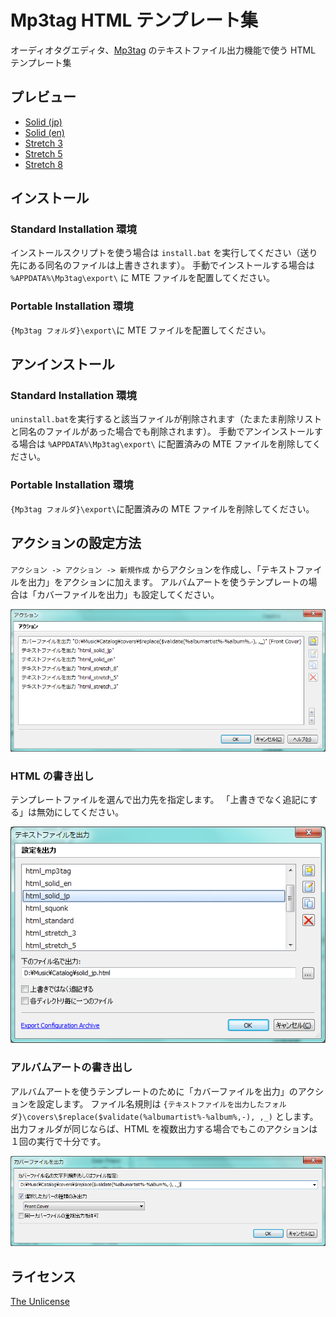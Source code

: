# Mp3tag HTML テンプレート集

オーディオタグエディタ、[Mp3tag](https://www.mp3tag.de/) のテキストファイル出力機能で使う HTML テンプレート集

## プレビュー

- [Solid (jp)](https://curegit.github.io/mp3tag-html-collection/solid_jp.html)
- [Solid (en)](https://curegit.github.io/mp3tag-html-collection/solid_en.html)
- [Stretch 3](https://curegit.github.io/mp3tag-html-collection/stretch_3.html)
- [Stretch 5](https://curegit.github.io/mp3tag-html-collection/stretch_5.html)
- [Stretch 8](https://curegit.github.io/mp3tag-html-collection/stretch_8.html)

## インストール

### Standard Installation 環境

インストールスクリプトを使う場合は `install.bat` を実行してください（送り先にある同名のファイルは上書きされます）。
手動でインストールする場合は `%APPDATA%\Mp3tag\export\` に MTE ファイルを配置してください。

### Portable Installation 環境

`{Mp3tag フォルダ}\export\`に MTE ファイルを配置してください。

## アンインストール

### Standard Installation 環境

`uninstall.bat`を実行すると該当ファイルが削除されます（たまたま削除リストと同名のファイルがあった場合でも削除されます）。
手動でアンインストールする場合は `%APPDATA%\Mp3tag\export\` に配置済みの MTE ファイルを削除してください。

### Portable Installation 環境

`{Mp3tag フォルダ}\export\`に配置済みの MTE ファイルを削除してください。

## アクションの設定方法

`アクション -> アクション -> 新規作成` からアクションを作成し、「テキストファイルを出力」をアクションに加えます。
アルバムアートを使うテンプレートの場合は「カバーファイルを出力」も設定してください。

![アクション](img/action.png)

### HTML の書き出し

テンプレートファイルを選んで出力先を指定します。
「上書きでなく追記にする」は無効にしてください。

![テキストファイルを出力](img/text.png)

### アルバムアートの書き出し

アルバムアートを使うテンプレートのために「カバーファイルを出力」のアクションを設定します。
ファイル名規則は `{テキストファイルを出力したフォルダ}\covers\$replace($validate(%albumartist%-%album%,-), ,_)` とします。
出力フォルダが同じならば、HTML を複数出力する場合でもこのアクションは１回の実行で十分です。

![カバーファイルを出力](img/cover.png)

## ライセンス

[The Unlicense](LICENSE)
